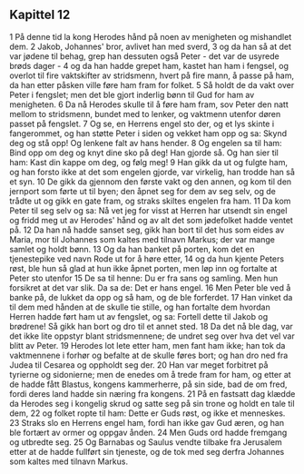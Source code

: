 ## Kapittel 12

1 På denne tid la kong Herodes hånd på noen av menigheten og mishandlet dem.
2 Jakob, Johannes' bror, avlivet han med sverd,
3 og da han så at det var jødene til behag, grep han dessuten også Peter - det var de usyrede brøds dager -
4 og da han hadde grepet ham, kastet han ham i fengsel, og overlot til fire vaktskifter av stridsmenn, hvert på fire mann, å passe på ham, da han etter påsken ville føre ham fram for folket.
5 Så holdt de da vakt over Peter i fengslet; men det ble gjort inderlig bønn til Gud for ham av menigheten.
6 Da nå Herodes skulle til å føre ham fram, sov Peter den natt mellom to stridsmenn, bundet med to lenker, og vaktmenn utenfor døren passet på fengslet.
7 Og se, en Herrens engel sto der, og et lys skinte i fangerommet, og han støtte Peter i siden og vekket ham opp og sa: Skynd deg og stå opp! Og lenkene falt av hans hender.
8 Og engelen sa til ham: Bind opp om deg og knyt dine sko på deg! Han gjorde så. Og han sier til ham: Kast din kappe om deg, og følg meg!
9 Han gikk da ut og fulgte ham, og han forsto ikke at det som engelen gjorde, var virkelig, han trodde han så et syn.
10 De gikk da gjennom den første vakt og den annen, og kom til den jernport som førte ut til byen; den åpnet seg for dem av seg selv, og de trådte ut og gikk en gate fram, og straks skiltes engelen fra ham.
11 Da kom Peter til seg selv og sa: Nå vet jeg for visst at Herren har utsendt sin engel og fridd meg ut av Herodes' hånd og av alt det som jødefolket hadde ventet på.
12 Da han nå hadde sanset seg, gikk han bort til det hus som eides av Maria, mor til Johannes som kaltes med tilnavn Markus; der var mange samlet og holdt bønn.
13 Og da han banket på porten, kom det en tjenestepike ved navn Rode ut for å høre etter,
14 og da hun kjente Peters røst, ble hun så glad at hun ikke åpnet porten, men løp inn og fortalte at Peter sto utenfor
15 De sa til henne: Du er fra sans og samling. Men hun forsikret at det var slik. Da sa de: Det er hans engel.
16 Men Peter ble ved å banke på, de lukket da opp og så ham, og de ble forferdet.
17 Han vinket da til dem med hånden at de skulle tie stille, og han fortalte dem hvordan Herren hadde ført ham ut av fengslet, og sa: Fortell dette til Jakob og brødrene! Så gikk han bort og dro til et annet sted.
18 Da det nå ble dag, var det ikke lite oppstyr blant stridsmennene; de undret seg over hva det vel var blitt av Peter.
19 Herodes lot lete etter ham, men fant ham ikke; han tok da vaktmennene i forhør og befalte at de skulle føres bort; og han dro ned fra Judea til Cesarea og oppholdt seg der.
20 Han var meget forbitret på tyrierne og sidonierne; men de enedes om å trede fram for ham, og etter at de hadde fått Blastus, kongens kammerherre, på sin side, bad de om fred, fordi deres land hadde sin næring fra kongens.
21 På en fastsatt dag klædde da Herodes seg i kongelig skrud og satte seg på sin trone og holdt en tale til dem,
22 og folket ropte til ham: Dette er Guds røst, og ikke et menneskes.
23 Straks slo en Herrens engel ham, fordi han ikke gav Gud æren, og han ble fortært av ormer og oppgav ånden.
24 Men Guds ord hadde fremgang og utbredte seg.
25 Og Barnabas og Saulus vendte tilbake fra Jerusalem etter at de hadde fullført sin tjeneste, og de tok med seg derfra Johannes som kaltes med tilnavn Markus.
